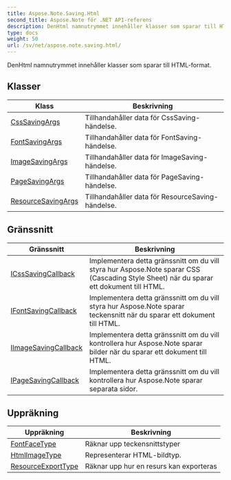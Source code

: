 ```yaml
---
title: Aspose.Note.Saving.Html
second_title: Aspose.Note för .NET API-referens
description: DenHtml namnutrymmet innehåller klasser som sparar till HTMLformat.
type: docs
weight: 50
url: /sv/net/aspose.note.saving.html/
---
```

DenHtml namnutrymmet innehåller klasser som sparar till HTML-format.

## Klasser

| Klass | Beskrivning |
| --- | --- |
| [CssSavingArgs](./csssavingargs/) | Tillhandahåller data för CssSaving-händelse. |
| [FontSavingArgs](./fontsavingargs/) | Tillhandahåller data för FontSaving-händelse. |
| [ImageSavingArgs](./imagesavingargs/) | Tillhandahåller data för ImageSaving-händelse. |
| [PageSavingArgs](./pagesavingargs/) | Tillhandahåller data för PageSaving-händelse. |
| [ResourceSavingArgs](./resourcesavingargs/) | Tillhandahåller data för ResourceSaving-händelse. |
## Gränssnitt

| Gränssnitt | Beskrivning |
| --- | --- |
| [ICssSavingCallback](./icsssavingcallback/) | Implementera detta gränssnitt om du vill styra hur Aspose.Note sparar CSS (Cascading Style Sheet) när du sparar ett dokument till HTML. |
| [IFontSavingCallback](./ifontsavingcallback/) | Implementera detta gränssnitt om du vill styra hur Aspose.Note sparar teckensnitt när du sparar ett dokument till HTML. |
| [IImageSavingCallback](./iimagesavingcallback/) | Implementera detta gränssnitt om du vill kontrollera hur Aspose.Note sparar bilder när du sparar ett dokument till HTML. |
| [IPageSavingCallback](./ipagesavingcallback/) | Implementera detta gränssnitt om du vill kontrollera hur Aspose.Note sparar separata sidor. |
## Uppräkning

| Uppräkning | Beskrivning |
| --- | --- |
| [FontFaceType](./fontfacetype/) | Räknar upp teckensnittstyper |
| [HtmlImageType](./htmlimagetype/) | Representerar HTML-bildtyp. |
| [ResourceExportType](./resourceexporttype/) | Räknar upp hur en resurs kan exporteras |



